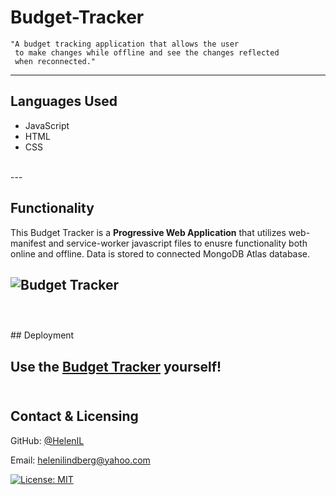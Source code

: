 # Budget-Tracker
```
"A budget tracking application that allows the user
 to make changes while offline and see the changes reflected 
 when reconnected."
```
--- 

## Languages Used

* JavaScript
* HTML
* CSS
<br>
---

## Functionality

This Budget Tracker is a <strong>Progressive Web Application</strong> that utilizes web-manifest and service-worker javascript files to enusre functionality both online and offline. Data is stored to connected MongoDB Atlas database.

![Budget Tracker](assets/BudgetGif.gif)<br><br>
---
<br>
## Deployment

Use the <a href="https://budget-my-budget.herokuapp.com/">Budget Tracker</a> yourself!
<br><br>
---

## Contact & Licensing

GitHub: [@HelenIL](https://github.com/HelenIL/)

Email: [helenilindberg@yahoo.com](mailto:helenilindberg@yahoo.com)

[![License: MIT](https://img.shields.io/badge/License-MIT-yellow.svg)](https://opensource.org/licenses/MIT)


